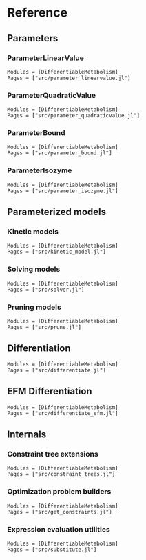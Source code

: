 
# Reference

## Parameters

### ParameterLinearValue

```@autodocs
Modules = [DifferentiableMetabolism]
Pages = ["src/parameter_linearvalue.jl"]
```

### ParameterQuadraticValue

```@autodocs
Modules = [DifferentiableMetabolism]
Pages = ["src/parameter_quadraticvalue.jl"]
```

### ParameterBound

```@autodocs
Modules = [DifferentiableMetabolism]
Pages = ["src/parameter_bound.jl"]
```

### ParameterIsozyme

```@autodocs
Modules = [DifferentiableMetabolism]
Pages = ["src/parameter_isozyme.jl"]
```
## Parameterized models

### Kinetic models

```@autodocs
Modules = [DifferentiableMetabolism]
Pages = ["src/kinetic_model.jl"]
```

### Solving models

```@autodocs
Modules = [DifferentiableMetabolism]
Pages = ["src/solver.jl"]
```

### Pruning models

```@autodocs
Modules = [DifferentiableMetabolism]
Pages = ["src/prune.jl"]
```

## Differentiation

```@autodocs
Modules = [DifferentiableMetabolism]
Pages = ["src/differentiate.jl"]
```

## EFM Differentiation 
```@autodocs
Modules = [DifferentiableMetabolism]
Pages = ["src/differentiate_efm.jl"]
```

## Internals

### Constraint tree extensions

```@autodocs
Modules = [DifferentiableMetabolism]
Pages = ["src/constraint_trees.jl"]
```

### Optimization problem builders

```@autodocs
Modules = [DifferentiableMetabolism]
Pages = ["src/get_constraints.jl"]
```

### Expression evaluation utilities

```@autodocs
Modules = [DifferentiableMetabolism]
Pages = ["src/substitute.jl"]
```
